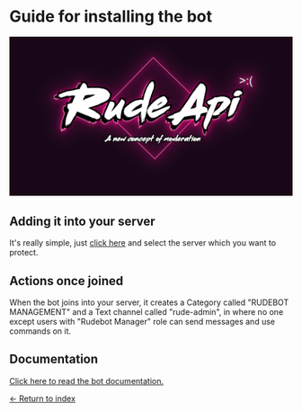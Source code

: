# Guide for installing the bot

<img src="../Resources/RudeApiLogo.png" alt="Logo" width="100%" height="60%">

## Adding it into your server

It's really simple, just [click here](https://discord.com/api/oauth2/authorize?client_id=784153361058103306&permissions=2081418487&scope=bot) and select the server which you want to protect.

## Actions once joined

When the bot joins into your server, it creates a Category called "RUDEBOT MANAGEMENT" and a Text channel called "rude-admin", in where no one except users with "Rudebot Manager" role can send messages and use commands on it.

## Documentation

[Click here to read the bot documentation.](../Code/DiscordBot/RudeApiV3/README.md)

[<- Return to index](../README.md)
